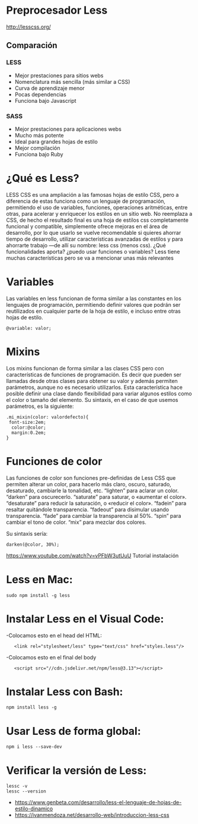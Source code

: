 # Preprocesador Less
http://lesscss.org/

## Comparación


### LESS
* Mejor prestaciones para sitios webs
* Nomenclatura más sencilla (más similar a CSS)
* Curva de aprendizaje menor
* Pocas dependencias
* Funciona bajo Javascript


### SASS
* Mejor prestaciones para aplicaciones webs
* Mucho más potente
* Ideal para grandes hojas de estilo
* Mejor compilación
* Funciona bajo Ruby

# ¿Qué es Less?

LESS CSS es una ampliación a las famosas hojas de estilo CSS, pero a diferencia de estas funciona como un lenguaje de programación, permitiendo el uso de variables, funciones, operaciones aritméticas, entre otras, para acelerar y enriquecer los estilos en un sitio web. No reemplaza a CSS, de hecho el resultado final es una hoja de estilos css completamente funcional y compatible, simplemente ofrece mejoras en el área de desarrollo, por lo que usarlo se vuelve recomendable si quieres ahorrar tiempo de desarrollo, utilizar características avanzadas de estilos y para ahorrarte trabajo —de allí su nombre: less css (menos css).
¿Qué funcionalidades aporta? ¿puedo usar funciones o variables?
Less tiene muchas características pero se va a mencionar unas más relevantes

# Variables
Las variables en less funcionan de forma similar a las constantes en los lenguajes de programación, permitiendo definir valores que podrán ser reutilizados en cualquier parte de la hoja de estilo, e incluso entre otras hojas de estilo.
```
@variable: valor;
``` 
 
 
 
 
# Mixins
Los mixins funcionan de forma similar a las clases CSS pero con características de funciones de programación. Es decir que pueden ser llamadas desde otras clases para obtener su valor y además permiten parámetros, aunque no es necesario utilizarlos. Esta característica  hace posible definir una clase dando flexibilidad para variar algunos estilos como el color o tamaño del elemento. Su sintaxis, en el caso de que usemos parámetros,  es la siguiente:
```
.mi_mixin(color: valordefecto){
 font-size:2em;
  color:@color;
  margin:0.2em;
}
```
# Funciones de color

Las funciones de color son funciones pre-definidas de Less CSS que permiten alterar un color, para hacerlo más claro, oscuro, saturado, desaturado, cambiarle la tonalidad, etc.
“lighten” para aclarar un color.
“darken” para oscurecerlo.
“saturate” para saturar, o «aumentar el color».
“desaturate” para reducir la saturación, o «reducir el color».
“fadein” para resaltar quitándole transparencia.
“fadeout” para disimular usando transparencia.
“fade” para cambiar la transparencia al 50%.
“spin” para cambiar el tono de color.
“mix” para mezclar dos colores.

Su sintaxis sería:    
```lighten(@color, 30%);  
darken(@color, 30%);
```
https://www.youtube.com/watch?v=vPFbW3utUuU Tutorial instalación

# Less en Mac:
```
sudo npm install -g less
```
# Instalar Less en el Visual Code:

-Colocamos esto en el head del HTML:
```
   <link rel="stylesheet/less" type="text/css" href="styles.less"/>
```
-Colocamos esto en el final del body
```
   <script src="//cdn.jsdelivr.net/npm/less@3.13"></script>
```
# Instalar Less con Bash:
```
npm install less -g
```
# Usar Less de forma global:
```
npm i less --save-dev
```
# Verificar la versión de Less:
```
lessc -v
lessc --version
```






* https://www.genbeta.com/desarrollo/less-el-lenguaje-de-hojas-de-estilo-dinamico
* https://ivanmendoza.net/desarrollo-web/introduccion-less-css



